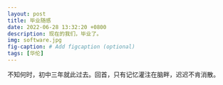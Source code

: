 ```yaml
---
layout: post
title: 毕业随感
date: 2022-06-28 13:32:20 +0800
description: 现在的我们，毕业了。 
img: software.jpg 
fig-caption: # Add figcaption (optional)
tags: [华伦]
---
```

​        不知何时，初中三年就此过去。回首，只有记忆灌注在脑畔，迟迟不肯消散。


